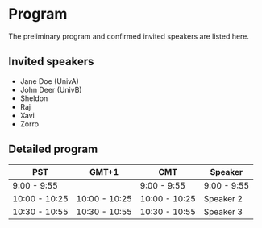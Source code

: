 # Program

The preliminary program and confirmed invited speakers are listed here.

## Invited speakers
* Jane Doe (UnivA)
* John Deer (UnivB)
* Sheldon
* Raj
* Xavi
* Zorro

## Detailed program

| PST   	        | GMT+1   	      | CMT   	        | Speaker    	|
|---------------	|---------------	|---------------	|-----------	|
| 9:00 - 9:55   	|| 9:00 - 9:55   	| 9:00 - 9:55   	| Speaker 1 	|
| 10:00 - 10:25 	| 10:00 - 10:25 	| 10:00 - 10:25 	| Speaker 2 	|
| 10:30 - 10:55 	| 10:30 - 10:55 	| 10:30 - 10:55 	| Speaker 3 	|
